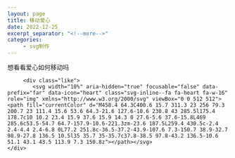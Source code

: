 ```yaml
---
layout: page
title: 移动爱心
date: 2022-12-25
excerpt_separator: "<!--more-->"
categories:
     - svg制作
---
```


想看看爱心如何移动吗

<!--more-->

<style>
		.like svg{
		position: relative;
		animation:deer 4s infinite;}			
		
		@keyframes deer
		{0%   {left:0px; top:0px;}
		25%  { left:300px; top:0px;}
		50%  {left:300px; top:300px;}
		75%  {left:0px; top:300px;}
		100% {left:0px; top:0px;}}
		</style>
	

         <div class="like">
			<svg width="10%" aria-hidden="true" focusable="false" data-prefix="far" data-icon="heart" class="svg-inline--fa fa-heart fa-w-16" role="img" xmlns="http://www.w3.org/2000/svg" viewBox="0 0 512 512"><path fill="currentColor" d="M458.4 64.3C400.6 15.7 311.3 23 256 79.3 200.7 23 111.4 15.6 53.6 64.3-21.6 127.6-10.6 230.8 43 285.5l175.4 178.7c10 10.2 23.4 15.9 37.6 15.9 14.3 0 27.6-5.6 37.6-15.8L469 285.6c53.5-54.7 64.7-157.9-10.6-221.3zm-23.6 187.5L259.4 430.5c-2.4 2.4-4.4 2.4-6.8 0L77.2 251.8c-36.5-37.2-43.9-107.6 7.3-150.7 38.9-32.7 98.9-27.8 136.5 10.5l35 35.7 35-35.7c37.8-38.5 97.8-43.2 136.5-10.6 51.1 43.1 43.5 113.9 7.3 150.8z"></path></svg>
	</div>